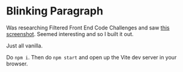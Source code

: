 # Blinking Paragraph

Was researching Filtered Front End Code Challenges and saw [this screenshot](https://assets.website-files.com/5ea24b543a32740cfdead7e9/5ea24b543a327474baead9fe_Front-end%20code%20challenges.png). Seemed interesting and so I built it out.

Just all vanilla.

Do `npm i`. Then do `npm start` and open up the Vite dev server in your browser.
